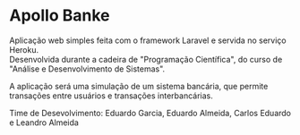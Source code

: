 # Apollo Banke  

Aplicação web simples feita com o framework Laravel e servida no serviço Heroku.  
Desenvolvida durante a cadeira de "Programação Científica", do curso de "Análise e Desenvolvimento de Sistemas".

A aplicação será uma simulação de um sistema bancária, que permite transações entre usuários e transações interbancárias.

Time de Desevolvimento: Eduardo Garcia, Eduardo Almeida, Carlos Eduardo e Leandro Almeida